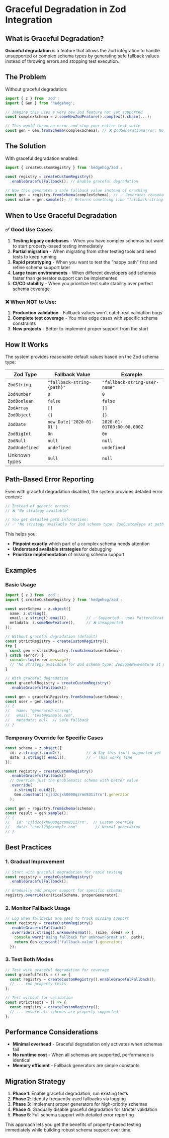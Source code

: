 # Graceful Degradation in Zod Integration

## What is Graceful Degradation?

**Graceful degradation** is a feature that allows the Zod integration to handle unsupported or complex schema types by generating safe fallback values instead of throwing errors and stopping test execution.

## The Problem

Without graceful degradation:

```typescript
import { z } from 'zod';
import { Gen } from 'hedgehog';

// Imagine this uses a very new Zod feature not yet supported
const complexSchema = z.someNewZodFeature().complex().chain(...);

// This would throw an error and stop your entire test suite
const gen = Gen.fromSchema(complexSchema); // ❌ ZodGenerationError: No strategy available
```

## The Solution

With graceful degradation enabled:

```typescript
import { createCustomRegistry } from 'hedgehog/zod';

const registry = createCustomRegistry()
  .enableGracefulFallback(); // Enable graceful degradation

// Now this generates a safe fallback value instead of crashing
const gen = registry.fromSchema(complexSchema); // ✅ Generates reasonable default
const value = gen.sample(); // Returns something like "fallback-string-root" or {}
```

## When to Use Graceful Degradation

### ✅ **Good Use Cases:**

1. **Testing legacy codebases** - When you have complex schemas but want to start property-based testing immediately
2. **Partial migration** - When migrating from other testing tools and need tests to keep running
3. **Rapid prototyping** - When you want to test the "happy path" first and refine schema support later
4. **Large team environments** - When different developers add schemas faster than generator support can be implemented
5. **CI/CD stability** - When you prioritize test suite stability over perfect schema coverage

### ❌ **When NOT to Use:**

1. **Production validation** - Fallback values won't catch real validation bugs
2. **Complete test coverage** - You miss edge cases with specific schema constraints
3. **New projects** - Better to implement proper support from the start

## How It Works

The system provides reasonable default values based on the Zod schema type:

| Zod Type | Fallback Value | Example |
|----------|----------------|---------|
| `ZodString` | `"fallback-string-{path}"` | `"fallback-string-user-name"` |
| `ZodNumber` | `0` | `0` |
| `ZodBoolean` | `false` | `false` |
| `ZodArray` | `[]` | `[]` |
| `ZodObject` | `{}` | `{}` |
| `ZodDate` | `new Date('2020-01-01')` | `2020-01-01T00:00:00.000Z` |
| `ZodBigInt` | `0n` | `0n` |
| `ZodNull` | `null` | `null` |
| `ZodUndefined` | `undefined` | `undefined` |
| Unknown types | `null` | `null` |

## Path-Based Error Reporting

Even with graceful degradation disabled, the system provides detailed error context:

```typescript
// Instead of generic errors:
// ❌ "No strategy available"

// You get detailed path information:
// ✅ "No strategy available for Zod schema type: ZodCustomType at path 'user.profile.settings.advanced'. Available strategies: PatternStrategy, ConstraintStrategy, FilterStrategy"
```

This helps you:
- **Pinpoint exactly** which part of a complex schema needs attention
- **Understand available strategies** for debugging
- **Prioritize implementation** of missing schema support

## Examples

### Basic Usage

```typescript
import { z } from 'zod';
import { createCustomRegistry } from 'hedgehog/zod';

const userSchema = z.object({
  name: z.string(),
  email: z.string().email(),        // ✅ Supported - uses PatternStrategy
  metadata: z.someNewFeature(),     // ❌ Unsupported
});

// Without graceful degradation (default)
const strictRegistry = createCustomRegistry();
try {
  const gen = strictRegistry.fromSchema(userSchema);
} catch (error) {
  console.log(error.message);
  // "No strategy available for Zod schema type: ZodSomeNewFeature at path 'metadata'"
}

// With graceful degradation
const gracefulRegistry = createCustomRegistry()
  .enableGracefulFallback();

const gen = gracefulRegistry.fromSchema(userSchema);
const user = gen.sample();
// {
//   name: "generated-string",
//   email: "test@example.com", 
//   metadata: null  // Safe fallback
// }
```

### Temporary Override for Specific Cases

```typescript
const schema = z.object({
  id: z.string().cuid2(),           // ❌ Say this isn't supported yet
  data: z.string().email(),         // ✅ This works fine
});

const registry = createCustomRegistry()
  .enableGracefulFallback()
  // Override just the problematic schema with better value
  .override(
    z.string().cuid2(), 
    Gen.constant('cjld2cjxh0000qzrmn831i7rn').generator
  );

const gen = registry.fromSchema(schema);
const result = gen.sample();
// {
//   id: "cjld2cjxh0000qzrmn831i7rn",  // Custom override
//   data: "user123@example.com"        // Normal generation
// }
```

## Best Practices

### 1. **Gradual Improvement**
```typescript
// Start with graceful degradation for rapid testing
const registry = createCustomRegistry()
  .enableGracefulFallback();

// Gradually add proper support for specific schemas
registry.override(criticalSchema, properGenerator);
```

### 2. **Monitor Fallback Usage**
```typescript
// Log when fallbacks are used to track missing support
const registry = createCustomRegistry()
  .enableGracefulFallback()
  .override(z.string().unknownFormat(), (size, seed) => {
    console.warn('Using fallback for unknownFormat at', path);
    return Gen.constant('fallback-value').generator;
  });
```

### 3. **Test Both Modes**
```typescript
// Test with graceful degradation for coverage
const gracefulTests = () => {
  const registry = createCustomRegistry().enableGracefulFallback();
  // ... run property tests
};

// Test without for validation
const strictTests = () => {
  const registry = createCustomRegistry();
  // ... ensure all schemas are properly supported
};
```

## Performance Considerations

- **Minimal overhead** - Graceful degradation only activates when schemas fail
- **No runtime cost** - When all schemas are supported, performance is identical
- **Memory efficient** - Fallback generators are simple constants

## Migration Strategy

1. **Phase 1**: Enable graceful degradation, run existing tests
2. **Phase 2**: Identify frequently used fallbacks via logging
3. **Phase 3**: Implement proper generators for high-priority schemas
4. **Phase 4**: Gradually disable graceful degradation for stricter validation
5. **Phase 5**: Full schema support with detailed error reporting

This approach lets you get the benefits of property-based testing immediately while building robust schema support over time.